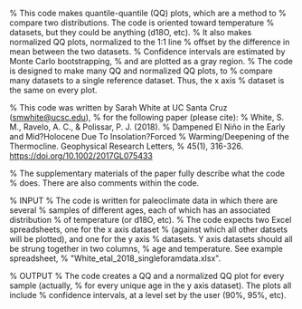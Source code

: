 % This code makes quantile-quantile (QQ) plots, which are a method to 
% compare two distributions. The code is oriented toward temperature
% datasets, but they could be anything (d18O, etc).
% It also makes normalized QQ plots, normalized to the 1:1 line 
% offset by the difference in mean between the two datasets.
% Confidence intervals are estimated by Monte Carlo bootstrapping, 
% and are plotted as a gray region.
% The code is designed to make many QQ and normalized QQ plots, to
% compare many datasets to a single reference dataset. Thus, the x axis
% dataset is the same on every plot.

% This code was written by Sarah White at UC Santa Cruz (smwhite@ucsc.edu), 
% for the following paper (please cite):
% White, S. M., Ravelo, A. C., & Polissar, P. J. (2018). 
% Dampened El Niño in the Early and Mid?Holocene Due To Insolation?Forced 
% Warming/Deepening of the Thermocline. Geophysical Research Letters, 
% 45(1), 316-326. https://doi.org/10.1002/2017GL075433

% The supplementary materials of the paper fully describe what the code
% does. There are also comments within the code.

% INPUT
% The code is written for paleoclimate data in which there are several 
% samples of different ages, each of which has an associated distribution 
% of temperature (or d18O, etc). 
% The code expects two Excel spreadsheets, one for the x axis dataset 
% (against which all other datsets will be plotted), and one for the y axis
% datasets. Y axis datasets should all be strung together in two columns,
% age and temperature. See example spreadsheet,
% "White_etal_2018_singleforamdata.xlsx".

% OUTPUT
% The code creates a QQ and a normalized QQ plot for every sample (actually,
% for every unique age in the y axis dataset). The plots all include
% confidence intervals, at a level set by the user (90%, 95%, etc).

